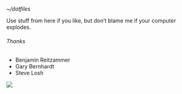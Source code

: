 *~/dotfiles*

Use stuff from here if you like, but don’t blame me if your computer explodes.

###### Thanks
- Benjamin Reitzammer
- Gary Bernhardt
- Steve Losh

![](http://i.imgur.com/NAn3ojT.gif)
